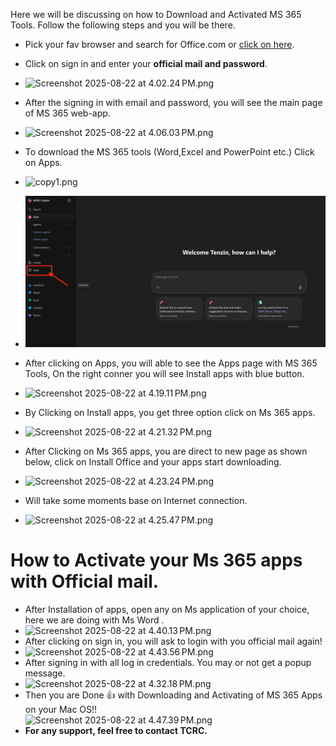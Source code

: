 Here we will be discussing on how to Download and Activated MS 365 Tools. Follow the following steps and you will be there.

- Pick your fav browser and search for Office.com or [click on here](https://www.office.com/).
    
- Click on sign in and enter your **official mail and password**.
    
- ![Screenshot 2025-08-22 at 4.02.24 PM.png](/_resources/Screenshot%202025-08-22%20at%204.02.24 PM.png)
    
- After the signing in with email and password, you will see the main page of MS 365 web-app.
    
- ![Screenshot 2025-08-22 at 4.06.03 PM.png](/_resources/Screenshot%202025-08-22%20at%204.06.03 PM.png)
    
- To download the MS 365 tools (Word,Excel and PowerPoint etc.) Click on Apps.
    
- ![copy1.png](/resources/copy1.png)

- <img src="_resources/copy1.png" alt="crshed" />
    
- After clicking on Apps, you will able to see the Apps page with MS 365 Tools, On the right conner you will see Install apps with blue button.
    
- ![Screenshot 2025-08-22 at 4.19.11 PM.png](/_resources/Screenshot%202025-08-22%20at%204.19.11 PM.png)
    
- By Clicking on Install apps, you get three option click on Ms 365 apps.
    
- ![Screenshot 2025-08-22 at 4.21.32 PM.png](/_resources/Screenshot%202025-08-22%20at%204.21.32 PM.png)
    
- After Clicking on Ms 365 apps, you are direct to new page as shown below, click on Install Office and your apps start downloading.
    
- ![Screenshot 2025-08-22 at 4.23.24 PM.png](/_resources/Screenshot%202025-08-22%20at%204.23.24 PM.png)
    
- Will take some moments base on Internet connection.
    
- ![Screenshot 2025-08-22 at 4.25.47 PM.png](/_resources/Screenshot%202025-08-22%20at%204.25.47 PM.png)
    

# How to Activate your Ms 365 apps with Official mail.

- After Installation of apps, open any on Ms application of your choice, here we are doing with Ms Word .
- ![Screenshot 2025-08-22 at 4.40.13 PM.png](/_resources/Screenshot%202025-08-22%20at%204.40.13 PM.png)
- After clicking on sign in, you will ask to login with you official mail again!
- ![Screenshot 2025-08-22 at 4.43.56 PM.png](/_resources/Screenshot%202025-08-22%20at%204.43.56 PM.png)
- After signing in with all log in credentials. You may or not get a popup message.
- ![Screenshot 2025-08-22 at 4.32.18 PM.png](/_resources/Screenshot%202025-08-22%20at%204.32.18 PM.png)
- Then you are Done 👍 with Downloading and Activating of MS 365 Apps on your Mac OS!!  
    ![Screenshot 2025-08-22 at 4.47.39 PM.png](/_resources/Screenshot%202025-08-22%20at%204.47.39 PM.png)
- **For any support, feel free to contact TCRC.**
